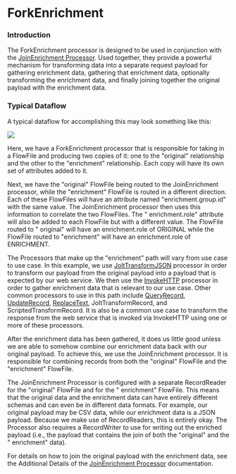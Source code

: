 <!--
  Licensed to the Apache Software Foundation (ASF) under one or more
  contributor license agreements.  See the NOTICE file distributed with
  this work for additional information regarding copyright ownership.
  The ASF licenses this file to You under the Apache License, Version 2.0
  (the "License"); you may not use this file except in compliance with
  the License.  You may obtain a copy of the License at
      http://www.apache.org/licenses/LICENSE-2.0
  Unless required by applicable law or agreed to in writing, software
  distributed under the License is distributed on an "AS IS" BASIS,
  WITHOUT WARRANTIES OR CONDITIONS OF ANY KIND, either express or implied.
  See the License for the specific language governing permissions and
  limitations under the License.
-->

# ForkEnrichment

### Introduction

The ForkEnrichment processor is designed to be used in conjunction with
the [JoinEnrichment Processor](../org.apache.nifi.processors.standard.JoinEnrichment/index.html). Used together, they
provide a powerful mechanism for transforming data into a separate request payload for gathering enrichment data,
gathering that enrichment data, optionally transforming the enrichment data, and finally joining together the original
payload with the enrichment data.

### Typical Dataflow

A typical dataflow for accomplishing this may look something like this:

![](fork-join-enrichment.png)

Here, we have a ForkEnrichment processor that is responsible for taking in a FlowFile and producing two copies of it:
one to the "original" relationship and the other to the "enrichment" relationship. Each copy will have its own set of
attributes added to it.

Next, we have the "original" FlowFile being routed to the JoinEnrichment processor, while the "enrichment" FlowFile is
routed in a different direction. Each of these FlowFiles will have an attribute named "enrichment.group.id" with the
same value. The JoinEnrichment processor then uses this information to correlate the two FlowFiles. The "
enrichment.role" attribute will also be added to each FlowFile but with a different value. The FlowFile routed to "
original" will have an enrichment.role of ORIGINAL while the FlowFile routed to "enrichment" will have an
enrichment.role of ENRICHMENT.

The Processors that make up the "enrichment" path will vary from use case to use case. In this example, we
use [JoltTransformJSON](../org.apache.nifi.processors.jolt.JoltTransformJSON/index.html) processor in order to transform
our payload from the original payload into a payload that is expected by our web service. We then use
the [InvokeHTTP](../org.apache.nifi.processors.standard.InvokeHTTP/index.html) processor in order to gather enrichment
data that is relevant to our use case. Other common processors to use in this path
include [QueryRecord](../org.apache.nifi.processors.standard.QueryRecord/index.html), [UpdateRecord](../org.apache.nifi.processors.standard.UpdateRecord/index.html), [ReplaceText](../org.apache.nifi.processors.standard.ReplaceText/index.html),
JoltTransformRecord, and ScriptedTransformRecord. It is also be a common use case to transform the response from the web
service that is invoked via InvokeHTTP using one or more of these processors.

After the enrichment data has been gathered, it does us little good unless we are able to somehow combine our enrichment
data back with our original payload. To achieve this, we use the JoinEnrichment processor. It is responsible for
combining records from both the "original" FlowFile and the "enrichment" FlowFile.

The JoinEnrichment Processor is configured with a separate RecordReader for the "original" FlowFile and for the "
enrichment" FlowFile. This means that the original data and the enrichment data can have entirely different schemas and
can even be in different data formats. For example, our original payload may be CSV data, while our enrichment data is a
JSON payload. Because we make use of RecordReaders, this is entirely okay. The Processor also requires a RecordWriter to
use for writing out the enriched payload (i.e., the payload that contains the join of both the "original" and the "
enrichment" data).

For details on how to join the original payload with the enrichment data, see the Additional Details of
the [JoinEnrichment Processor](../org.apache.nifi.processors.standard.JoinEnrichment/index.html) documentation.